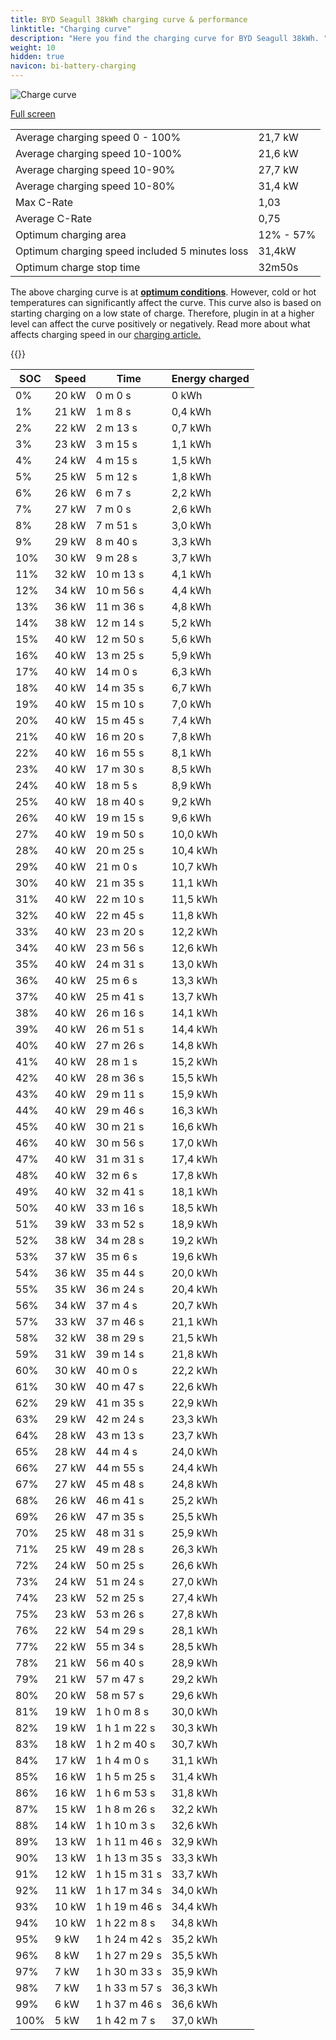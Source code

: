 ```yaml
---
title: BYD Seagull 38kWh charging curve & performance
linktitle: "Charging curve"
description: "Here you find the charging curve for BYD Seagull 38kWh. "
weight: 10
hidden: true
navicon: bi-battery-charging
---
```

<!-- markdownlint-disable MD033 -->
<img src="../chargingcurve.svg" alt="Charge curve" class="img-fluid">

[Full screen](../chargingcurve.svg)


<table class="table table-striped">
<tbody>
<tr>
<td>Average charging speed 0 - 100% </td><td>21,7 kW</td>
</tr>
<tr>
<td>Average charging speed 10-100%</td><td>21,6 kW</td>
</tr>
<tr>
<td>Average charging speed 10-90%</td><td>27,7 kW</td>
</tr>
<tr>
<td>Average charging speed 10-80%</td><td>31,4 kW</td>
</tr>
<tr>
<td>Max C-Rate</td><td>1,03</td>
</tr>
<tr>
<td>Average C-Rate</td><td>0,75</td>
</tr>
<tr>
<td>Optimum charging area</td><td>12% - 57%</td>
</tr>
<tr>
<td>Optimum charging speed included 5 minutes loss</td><td>31,4kW</td>
</tr>
<tr>
<td>Optimum charge stop time</td><td>32m50s</td>
</tr>
</tbody>
</table>


The above charging curve is at **[optimum conditions](../../../../../technology/battery/charging/#temperature)**. However, cold or hot temperatures can significantly affect the curve. This curve also is based on starting charging on a low state of charge. Therefore, plugin in at a higher level can affect the curve positively or negatively. Read more about what affects charging speed in our [charging article.](../../../../../technology/battery/charging/) 


{{<evkxdisplayaddarticle />}}
<table class="table table-striped">
<thead>
<tr><th>SOC</th><th>Speed</th><th>Time</th><th>Energy charged</th></tr>
</thead>
<tbody>
<tr>
<td>0%</td><td>20 kW</td><td> 0 m 0 s </td><td>0 kWh </td>
</tr>
<tr>
<td>1%</td><td>21 kW</td><td> 1 m 8 s </td><td>0,4 kWh </td>
</tr>
<tr>
<td>2%</td><td>22 kW</td><td> 2 m 13 s </td><td>0,7 kWh </td>
</tr>
<tr>
<td>3%</td><td>23 kW</td><td> 3 m 15 s </td><td>1,1 kWh </td>
</tr>
<tr>
<td>4%</td><td>24 kW</td><td> 4 m 15 s </td><td>1,5 kWh </td>
</tr>
<tr>
<td>5%</td><td>25 kW</td><td> 5 m 12 s </td><td>1,8 kWh </td>
</tr>
<tr>
<td>6%</td><td>26 kW</td><td> 6 m 7 s </td><td>2,2 kWh </td>
</tr>
<tr>
<td>7%</td><td>27 kW</td><td> 7 m 0 s </td><td>2,6 kWh </td>
</tr>
<tr>
<td>8%</td><td>28 kW</td><td> 7 m 51 s </td><td>3,0 kWh </td>
</tr>
<tr>
<td>9%</td><td>29 kW</td><td> 8 m 40 s </td><td>3,3 kWh </td>
</tr>
<tr>
<td>10%</td><td>30 kW</td><td> 9 m 28 s </td><td>3,7 kWh </td>
</tr>
<tr>
<td>11%</td><td>32 kW</td><td> 10 m 13 s </td><td>4,1 kWh </td>
</tr>
<tr>
<td>12%</td><td>34 kW</td><td> 10 m 56 s </td><td>4,4 kWh </td>
</tr>
<tr>
<td>13%</td><td>36 kW</td><td> 11 m 36 s </td><td>4,8 kWh </td>
</tr>
<tr>
<td>14%</td><td>38 kW</td><td> 12 m 14 s </td><td>5,2 kWh </td>
</tr>
<tr>
<td>15%</td><td>40 kW</td><td> 12 m 50 s </td><td>5,6 kWh </td>
</tr>
<tr>
<td>16%</td><td>40 kW</td><td> 13 m 25 s </td><td>5,9 kWh </td>
</tr>
<tr>
<td>17%</td><td>40 kW</td><td> 14 m 0 s </td><td>6,3 kWh </td>
</tr>
<tr>
<td>18%</td><td>40 kW</td><td> 14 m 35 s </td><td>6,7 kWh </td>
</tr>
<tr>
<td>19%</td><td>40 kW</td><td> 15 m 10 s </td><td>7,0 kWh </td>
</tr>
<tr>
<td>20%</td><td>40 kW</td><td> 15 m 45 s </td><td>7,4 kWh </td>
</tr>
<tr>
<td>21%</td><td>40 kW</td><td> 16 m 20 s </td><td>7,8 kWh </td>
</tr>
<tr>
<td>22%</td><td>40 kW</td><td> 16 m 55 s </td><td>8,1 kWh </td>
</tr>
<tr>
<td>23%</td><td>40 kW</td><td> 17 m 30 s </td><td>8,5 kWh </td>
</tr>
<tr>
<td>24%</td><td>40 kW</td><td> 18 m 5 s </td><td>8,9 kWh </td>
</tr>
<tr>
<td>25%</td><td>40 kW</td><td> 18 m 40 s </td><td>9,2 kWh </td>
</tr>
<tr>
<td>26%</td><td>40 kW</td><td> 19 m 15 s </td><td>9,6 kWh </td>
</tr>
<tr>
<td>27%</td><td>40 kW</td><td> 19 m 50 s </td><td>10,0 kWh </td>
</tr>
<tr>
<td>28%</td><td>40 kW</td><td> 20 m 25 s </td><td>10,4 kWh </td>
</tr>
<tr>
<td>29%</td><td>40 kW</td><td> 21 m 0 s </td><td>10,7 kWh </td>
</tr>
<tr>
<td>30%</td><td>40 kW</td><td> 21 m 35 s </td><td>11,1 kWh </td>
</tr>
<tr>
<td>31%</td><td>40 kW</td><td> 22 m 10 s </td><td>11,5 kWh </td>
</tr>
<tr>
<td>32%</td><td>40 kW</td><td> 22 m 45 s </td><td>11,8 kWh </td>
</tr>
<tr>
<td>33%</td><td>40 kW</td><td> 23 m 20 s </td><td>12,2 kWh </td>
</tr>
<tr>
<td>34%</td><td>40 kW</td><td> 23 m 56 s </td><td>12,6 kWh </td>
</tr>
<tr>
<td>35%</td><td>40 kW</td><td> 24 m 31 s </td><td>13,0 kWh </td>
</tr>
<tr>
<td>36%</td><td>40 kW</td><td> 25 m 6 s </td><td>13,3 kWh </td>
</tr>
<tr>
<td>37%</td><td>40 kW</td><td> 25 m 41 s </td><td>13,7 kWh </td>
</tr>
<tr>
<td>38%</td><td>40 kW</td><td> 26 m 16 s </td><td>14,1 kWh </td>
</tr>
<tr>
<td>39%</td><td>40 kW</td><td> 26 m 51 s </td><td>14,4 kWh </td>
</tr>
<tr>
<td>40%</td><td>40 kW</td><td> 27 m 26 s </td><td>14,8 kWh </td>
</tr>
<tr>
<td>41%</td><td>40 kW</td><td> 28 m 1 s </td><td>15,2 kWh </td>
</tr>
<tr>
<td>42%</td><td>40 kW</td><td> 28 m 36 s </td><td>15,5 kWh </td>
</tr>
<tr>
<td>43%</td><td>40 kW</td><td> 29 m 11 s </td><td>15,9 kWh </td>
</tr>
<tr>
<td>44%</td><td>40 kW</td><td> 29 m 46 s </td><td>16,3 kWh </td>
</tr>
<tr>
<td>45%</td><td>40 kW</td><td> 30 m 21 s </td><td>16,6 kWh </td>
</tr>
<tr>
<td>46%</td><td>40 kW</td><td> 30 m 56 s </td><td>17,0 kWh </td>
</tr>
<tr>
<td>47%</td><td>40 kW</td><td> 31 m 31 s </td><td>17,4 kWh </td>
</tr>
<tr>
<td>48%</td><td>40 kW</td><td> 32 m 6 s </td><td>17,8 kWh </td>
</tr>
<tr>
<td>49%</td><td>40 kW</td><td> 32 m 41 s </td><td>18,1 kWh </td>
</tr>
<tr>
<td>50%</td><td>40 kW</td><td> 33 m 16 s </td><td>18,5 kWh </td>
</tr>
<tr>
<td>51%</td><td>39 kW</td><td> 33 m 52 s </td><td>18,9 kWh </td>
</tr>
<tr>
<td>52%</td><td>38 kW</td><td> 34 m 28 s </td><td>19,2 kWh </td>
</tr>
<tr>
<td>53%</td><td>37 kW</td><td> 35 m 6 s </td><td>19,6 kWh </td>
</tr>
<tr>
<td>54%</td><td>36 kW</td><td> 35 m 44 s </td><td>20,0 kWh </td>
</tr>
<tr>
<td>55%</td><td>35 kW</td><td> 36 m 24 s </td><td>20,4 kWh </td>
</tr>
<tr>
<td>56%</td><td>34 kW</td><td> 37 m 4 s </td><td>20,7 kWh </td>
</tr>
<tr>
<td>57%</td><td>33 kW</td><td> 37 m 46 s </td><td>21,1 kWh </td>
</tr>
<tr>
<td>58%</td><td>32 kW</td><td> 38 m 29 s </td><td>21,5 kWh </td>
</tr>
<tr>
<td>59%</td><td>31 kW</td><td> 39 m 14 s </td><td>21,8 kWh </td>
</tr>
<tr>
<td>60%</td><td>30 kW</td><td> 40 m 0 s </td><td>22,2 kWh </td>
</tr>
<tr>
<td>61%</td><td>30 kW</td><td> 40 m 47 s </td><td>22,6 kWh </td>
</tr>
<tr>
<td>62%</td><td>29 kW</td><td> 41 m 35 s </td><td>22,9 kWh </td>
</tr>
<tr>
<td>63%</td><td>29 kW</td><td> 42 m 24 s </td><td>23,3 kWh </td>
</tr>
<tr>
<td>64%</td><td>28 kW</td><td> 43 m 13 s </td><td>23,7 kWh </td>
</tr>
<tr>
<td>65%</td><td>28 kW</td><td> 44 m 4 s </td><td>24,0 kWh </td>
</tr>
<tr>
<td>66%</td><td>27 kW</td><td> 44 m 55 s </td><td>24,4 kWh </td>
</tr>
<tr>
<td>67%</td><td>27 kW</td><td> 45 m 48 s </td><td>24,8 kWh </td>
</tr>
<tr>
<td>68%</td><td>26 kW</td><td> 46 m 41 s </td><td>25,2 kWh </td>
</tr>
<tr>
<td>69%</td><td>26 kW</td><td> 47 m 35 s </td><td>25,5 kWh </td>
</tr>
<tr>
<td>70%</td><td>25 kW</td><td> 48 m 31 s </td><td>25,9 kWh </td>
</tr>
<tr>
<td>71%</td><td>25 kW</td><td> 49 m 28 s </td><td>26,3 kWh </td>
</tr>
<tr>
<td>72%</td><td>24 kW</td><td> 50 m 25 s </td><td>26,6 kWh </td>
</tr>
<tr>
<td>73%</td><td>24 kW</td><td> 51 m 24 s </td><td>27,0 kWh </td>
</tr>
<tr>
<td>74%</td><td>23 kW</td><td> 52 m 25 s </td><td>27,4 kWh </td>
</tr>
<tr>
<td>75%</td><td>23 kW</td><td> 53 m 26 s </td><td>27,8 kWh </td>
</tr>
<tr>
<td>76%</td><td>22 kW</td><td> 54 m 29 s </td><td>28,1 kWh </td>
</tr>
<tr>
<td>77%</td><td>22 kW</td><td> 55 m 34 s </td><td>28,5 kWh </td>
</tr>
<tr>
<td>78%</td><td>21 kW</td><td> 56 m 40 s </td><td>28,9 kWh </td>
</tr>
<tr>
<td>79%</td><td>21 kW</td><td> 57 m 47 s </td><td>29,2 kWh </td>
</tr>
<tr>
<td>80%</td><td>20 kW</td><td> 58 m 57 s </td><td>29,6 kWh </td>
</tr>
<tr>
<td>81%</td><td>19 kW</td><td>1 h 0 m 8 s </td><td>30,0 kWh </td>
</tr>
<tr>
<td>82%</td><td>19 kW</td><td>1 h 1 m 22 s </td><td>30,3 kWh </td>
</tr>
<tr>
<td>83%</td><td>18 kW</td><td>1 h 2 m 40 s </td><td>30,7 kWh </td>
</tr>
<tr>
<td>84%</td><td>17 kW</td><td>1 h 4 m 0 s </td><td>31,1 kWh </td>
</tr>
<tr>
<td>85%</td><td>16 kW</td><td>1 h 5 m 25 s </td><td>31,4 kWh </td>
</tr>
<tr>
<td>86%</td><td>16 kW</td><td>1 h 6 m 53 s </td><td>31,8 kWh </td>
</tr>
<tr>
<td>87%</td><td>15 kW</td><td>1 h 8 m 26 s </td><td>32,2 kWh </td>
</tr>
<tr>
<td>88%</td><td>14 kW</td><td>1 h 10 m 3 s </td><td>32,6 kWh </td>
</tr>
<tr>
<td>89%</td><td>13 kW</td><td>1 h 11 m 46 s </td><td>32,9 kWh </td>
</tr>
<tr>
<td>90%</td><td>13 kW</td><td>1 h 13 m 35 s </td><td>33,3 kWh </td>
</tr>
<tr>
<td>91%</td><td>12 kW</td><td>1 h 15 m 31 s </td><td>33,7 kWh </td>
</tr>
<tr>
<td>92%</td><td>11 kW</td><td>1 h 17 m 34 s </td><td>34,0 kWh </td>
</tr>
<tr>
<td>93%</td><td>10 kW</td><td>1 h 19 m 46 s </td><td>34,4 kWh </td>
</tr>
<tr>
<td>94%</td><td>10 kW</td><td>1 h 22 m 8 s </td><td>34,8 kWh </td>
</tr>
<tr>
<td>95%</td><td>9 kW</td><td>1 h 24 m 42 s </td><td>35,2 kWh </td>
</tr>
<tr>
<td>96%</td><td>8 kW</td><td>1 h 27 m 29 s </td><td>35,5 kWh </td>
</tr>
<tr>
<td>97%</td><td>7 kW</td><td>1 h 30 m 33 s </td><td>35,9 kWh </td>
</tr>
<tr>
<td>98%</td><td>7 kW</td><td>1 h 33 m 57 s </td><td>36,3 kWh </td>
</tr>
<tr>
<td>99%</td><td>6 kW</td><td>1 h 37 m 46 s </td><td>36,6 kWh </td>
</tr>
<tr>
<td>100%</td><td>5 kW</td><td>1 h 42 m 7 s </td><td>37,0 kWh </td>
</tr>
</tbody>
</table>

